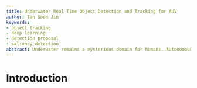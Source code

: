 ```yaml
---
title: Underwater Real Time Object Detection and Tracking for AUV
author: Tan Soon Jin
keywords:
- object tracking
- deep learning
- detection proposal
- saliency detection 
abstract: Underwater remains a mysterious domain for humans. Autonomous Underwater Vehicle (AUV) being one of the primary mode of exploration is equipped with robust visual perception algorithms to navigate unknown underwater environment. Robosub is an international AUV competition that challenges students to complete underwater missions which simulate real-world applications.
---
```


# Introduction
